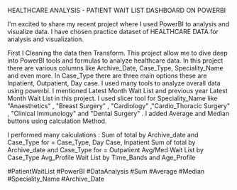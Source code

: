 HEALTHCARE ANALYSIS - PATIENT WAIT LIST
DASHBOARD ON POWERBI

I'm excited to share my recent project where I used PowerBI to analysis and visualize data.
I have chosen practice dataset of HEALTHCARE DATA for analysis and visualization.

First I Cleaning the data then Transform. This project allow me to dive deep into PowerBI tools and formulas to analyze healthcare data.
In this project there are various columns like Archive_Date, Case_Type, Speciality_Name and even more.
In Case_Type there are three main options these are Inpatient, Outpatient, Day case.
I used many tools to analyze overall data using powerbi. 
I mentioned Latest Month Wait List and previous year Latest Month Wait List in this project.
I used slicer tool for Speciality_Name like "Anaesthetics" , "Breast Surgery" , "Cardiology" ,"Cardio_Thoracic Surgery" , "Clinical Immunology" and "Dental Surgery" .
I added Average and Median buttons using calculation Method. 


I performed many calculations : Sum of total by Archive_date and Case_Type for = Case_Type, Day Case, Inpatient
                                Sum of total by Archive_date and Case_Type for = Outpatient
                                Avg/Med Wait List by Case_Type
                                Avg_Profile Wait List by Time_Bands and Age_Profile
                                
#PatientWaitList #PowerBI #DataAnalysis #Sum #Average #Median #Speciality_Name #Archive_Date
